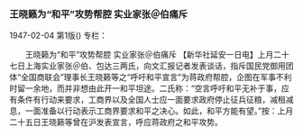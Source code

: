 ### 王晓籁为“和平”攻势帮腔  实业家张＠伯痛斥

1947-02-04
第1版()
专栏：

　　王晓籁为“和平”攻势帮腔
    实业家张＠伯痛斥
    【新华社延安一日电】上月二十七日上海实业家张＠伯、包达三两氏，向文汇报记者发表谈话，指斥国民党御用团体“全国商联会”理事长王晓籁等之“呼吁和平宣言”为蒋政府帮腔，企图在军事不利时留一余地，而并非想由此开一和平坦途。二氏称：“空言呼吁和平无补于事，应有条件有行动来要求，工商界以及全国人士应一面要求政府停止征兵征粮，减租减息，一面准备以行动表示工商界要求和平之决心。如此，和平方能有望。”按：上月二十五日王晓籁等曾在沪发表宣言，呼应蒋政府之和平攻势。
